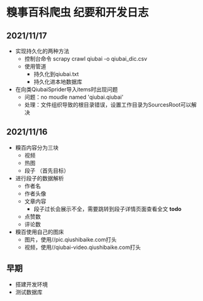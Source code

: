 # 糗事百科爬虫 纪要和开发日志

## 2021/11/17

- 实现持久化的两种方法
    - 控制台命令 scrapy crawl qiubai -o qiubai_dic.csv
    - 使用管道
        - 持久化到qiubai.txt
        - 持久化进本地数据库
- 在向类QiubaiSprider导入items时出现问题
    - 问题：no moudle named 'qiubai.qiubai'
    - 处理：文件组织导致的根目录错误，设置工作目录为SourcesRoot可以解决

## 2021/11/16

- 糗百内容分为三块
    - 视频
    - 热图
    - 段子 （首先目标）
- 进行段子的数据解析
    - 作者名
    - 作者头像
    - 文章内容
        - 段子过长会展示不全，需要跳转到段子详情页面查看全文 **todo**
    - 点赞数
    - 评论数
- 糗百使用自己的图床
    - 图片，使用//pic.qiushibaike.com打头
    - 视频，使用//qiubai-video.qiushibaike.com打头

## 早期

- 搭建开发环境
- 测试数据库